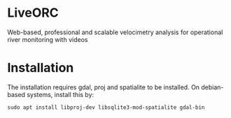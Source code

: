 # LiveORC
Web-based, professional and scalable velocimetry analysis for operational river monitoring with videos

# Installation
The installation requires gdal, proj and spatialite to be installed. On debian-based systems, install this by:
```
sudo apt install libproj-dev libsqlite3-mod-spatialite gdal-bin
```

